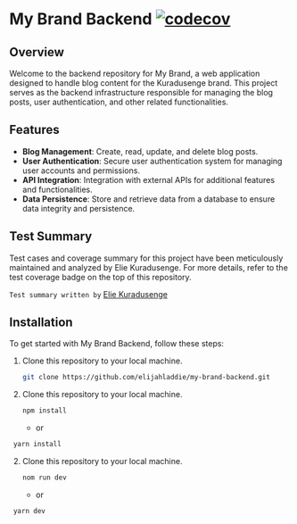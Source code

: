 # My Brand Backend [![codecov](https://codecov.io/gh/elijahladdie/my-brand-backend/graph/badge.svg?token=SWYIXW2KO4)](https://codecov.io/gh/elijahladdie/my-brand-backend)

## Overview
Welcome to the backend repository for My Brand, a web application designed to handle blog content for the Kuradusenge brand. This project serves as the backend infrastructure responsible for managing the blog posts, user authentication, and other related functionalities.

## Features
- **Blog Management**: Create, read, update, and delete blog posts.
- **User Authentication**: Secure user authentication system for managing user accounts and permissions.
- **API Integration**: Integration with external APIs for additional features and functionalities.
- **Data Persistence**: Store and retrieve data from a database to ensure data integrity and persistence.

## Test Summary
Test cases and coverage summary for this project have been meticulously maintained and analyzed by Elie Kuradusenge. For more details, refer to the test coverage  badge on the top of this repository.

`Test summary written by` [Elie Kuradusenge](https://github.com/elijahladdie)

## Installation
To get started with My Brand Backend, follow these steps:

1. Clone this repository to your local machine.
   ```bash
   git clone https://github.com/elijahladdie/my-brand-backend.git
   ```
2. Clone this repository to your local machine.
   ```bash
   npm install
   ```
   - or
  ```bash
   yarn install
   ```
2. Clone this repository to your local machine.
   ```bash
   nom run dev
   ```
   - or
  ```bash
   yarn dev
   ```
